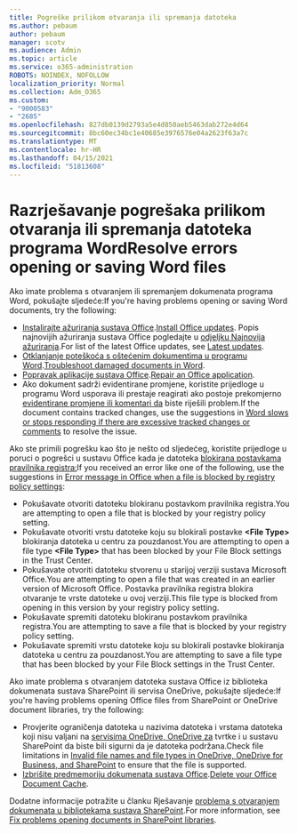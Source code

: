 ```yaml
---
title: Pogreške prilikom otvaranja ili spremanja datoteka
ms.author: pebaum
author: pebaum
manager: scotv
ms.audience: Admin
ms.topic: article
ms.service: o365-administration
ROBOTS: NOINDEX, NOFOLLOW
localization_priority: Normal
ms.collection: Adm_O365
ms.custom:
- "9000583"
- "2685"
ms.openlocfilehash: 827db0139d2793a5e4d850aeb5463dab272e4d64
ms.sourcegitcommit: 8bc60ec34bc1e40685e3976576e04a2623f63a7c
ms.translationtype: MT
ms.contentlocale: hr-HR
ms.lasthandoff: 04/15/2021
ms.locfileid: "51813608"
---
```

# <a name="resolve-errors-opening-or-saving-word-files"></a><span data-ttu-id="21ad7-102">Razrješavanje pogrešaka prilikom otvaranja ili spremanja datoteka programa Word</span><span class="sxs-lookup"><span data-stu-id="21ad7-102">Resolve errors opening or saving Word files</span></span>

<span data-ttu-id="21ad7-103">Ako imate problema s otvaranjem ili spremanjem dokumenata programa Word, pokušajte sljedeće:</span><span class="sxs-lookup"><span data-stu-id="21ad7-103">If you're having problems opening or saving Word documents, try the following:</span></span>

- <span data-ttu-id="21ad7-104">[Instalirajte ažuriranja sustava Office](https://support.office.com/article/2ab296f3-7f03-43a2-8e50-46de917611c5).</span><span class="sxs-lookup"><span data-stu-id="21ad7-104">[Install Office updates](https://support.office.com/article/2ab296f3-7f03-43a2-8e50-46de917611c5).</span></span> <span data-ttu-id="21ad7-105">Popis najnovijih ažuriranja sustava Office pogledajte u [odjeljku Najnovija ažuriranja](https://docs.microsoft.com/officeupdates/office-updates-msi).</span><span class="sxs-lookup"><span data-stu-id="21ad7-105">For list of the latest Office updates, see [Latest updates](https://docs.microsoft.com/officeupdates/office-updates-msi).</span></span>
- <span data-ttu-id="21ad7-106">[Otklanjanje poteškoća s oštećenim dokumentima u programu Word](https://docs.microsoft.com/office/troubleshoot/word/damaged-documents-in-word).</span><span class="sxs-lookup"><span data-stu-id="21ad7-106">[Troubleshoot damaged documents in Word](https://docs.microsoft.com/office/troubleshoot/word/damaged-documents-in-word).</span></span>
- <span data-ttu-id="21ad7-107">[Popravak aplikacije sustava Office](https://support.office.com/Article/Repair-an-Office-application-7821d4b6-7c1d-4205-aa0e-a6b40c5bb88b).</span><span class="sxs-lookup"><span data-stu-id="21ad7-107">[Repair an Office application](https://support.office.com/Article/Repair-an-Office-application-7821d4b6-7c1d-4205-aa0e-a6b40c5bb88b).</span></span>
- <span data-ttu-id="21ad7-108">Ako dokument sadrži evidentirane promjene, koristite prijedloge u programu Word usporava ili prestaje reagirati ako postoje prekomjerno [evidentirane promjene ili komentari da](https://docs.microsoft.com/office/troubleshoot/word/word-stops-responding) biste riješili problem.</span><span class="sxs-lookup"><span data-stu-id="21ad7-108">If the document contains tracked changes, use the suggestions in [Word slows or stops responding if there are excessive tracked changes or comments](https://docs.microsoft.com/office/troubleshoot/word/word-stops-responding) to resolve the issue.</span></span>

<span data-ttu-id="21ad7-109">Ako ste primili pogrešku kao što je nešto od sljedećeg, koristite prijedloge u poruci o pogrešci u sustavu Office kada je datoteka [blokirana postavkama pravilnika registra:](https://docs.microsoft.com/office/troubleshoot/settings/file-blocked-in-office)</span><span class="sxs-lookup"><span data-stu-id="21ad7-109">If you received an error like one of the following, use the suggestions in [Error message in Office when a file is blocked by registry policy settings](https://docs.microsoft.com/office/troubleshoot/settings/file-blocked-in-office):</span></span>

- <span data-ttu-id="21ad7-110">Pokušavate otvoriti datoteku blokiranu postavkom pravilnika registra.</span><span class="sxs-lookup"><span data-stu-id="21ad7-110">You are attempting to open a file that is blocked by your registry policy setting.</span></span>
- <span data-ttu-id="21ad7-111">Pokušavate otvoriti vrstu datoteke koju su blokirali postavke **\<File Type\>** blokiranja datoteka u centru za pouzdanost.</span><span class="sxs-lookup"><span data-stu-id="21ad7-111">You are attempting to open a file type **\<File Type\>** that has been blocked by your File Block settings in the Trust Center.</span></span>
- <span data-ttu-id="21ad7-112">Pokušavate otvoriti datoteku stvorenu u starijoj verziji sustava Microsoft Office.</span><span class="sxs-lookup"><span data-stu-id="21ad7-112">You are attempting to open a file that was created in an earlier version of Microsoft Office.</span></span> <span data-ttu-id="21ad7-113">Postavka pravilnika registra blokira otvaranje te vrste datoteke u ovoj verziji.</span><span class="sxs-lookup"><span data-stu-id="21ad7-113">This file type is blocked from opening in this version by your registry policy setting.</span></span>
- <span data-ttu-id="21ad7-114">Pokušavate spremiti datoteku blokiranu postavkom pravilnika registra.</span><span class="sxs-lookup"><span data-stu-id="21ad7-114">You are attempting to save a file that is blocked by your registry policy setting.</span></span>
- <span data-ttu-id="21ad7-115">Pokušavate spremiti vrstu datoteke koju su blokirali postavke blokiranja datoteka u centru za pouzdanost.</span><span class="sxs-lookup"><span data-stu-id="21ad7-115">You are attempting to save a file type that has been blocked by your File Block settings in the Trust Center.</span></span>

<span data-ttu-id="21ad7-116">Ako imate problema s otvaranjem datoteka sustava Office iz biblioteka dokumenata sustava SharePoint ili servisa OneDrive, pokušajte sljedeće:</span><span class="sxs-lookup"><span data-stu-id="21ad7-116">If you're having problems opening Office files from SharePoint or OneDrive document libraries, try the following:</span></span>

- <span data-ttu-id="21ad7-117">Provjerite ograničenja datoteka u nazivima datoteka i vrstama datoteka koji nisu valjani na [servisima OneDrive, OneDrive za](https://support.office.com/article/64883a5d-228e-48f5-b3d2-eb39e07630fa) tvrtke i u sustavu SharePoint da biste bili sigurni da je datoteka podržana.</span><span class="sxs-lookup"><span data-stu-id="21ad7-117">Check file limitations in [Invalid file names and file types in OneDrive, OneDrive for Business, and SharePoint](https://support.office.com/article/64883a5d-228e-48f5-b3d2-eb39e07630fa) to ensure that the file is supported.</span></span> 
- <span data-ttu-id="21ad7-118">[Izbrišite predmemoriju dokumenata sustava Office](https://support.office.com/article/b1d3765e-d71b-4bb8-99ca-acd22c42995d
).</span><span class="sxs-lookup"><span data-stu-id="21ad7-118">[Delete your Office Document Cache](https://support.office.com/article/b1d3765e-d71b-4bb8-99ca-acd22c42995d
).</span></span> 

<span data-ttu-id="21ad7-119">Dodatne informacije potražite u članku Rješavanje [problema s otvaranjem dokumenata u bibliotekama sustava SharePoint](https://support.office.com/article/31329fa1-4ad0-47fc-95d8-bb0c5b12a536).</span><span class="sxs-lookup"><span data-stu-id="21ad7-119">For more information, see [Fix problems opening documents in SharePoint libraries](https://support.office.com/article/31329fa1-4ad0-47fc-95d8-bb0c5b12a536).</span></span>
